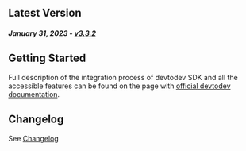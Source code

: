 Latest Version
--------------
##### _January 31, 2023_ - [v3.3.2](https://github.com/devtodev-analytics/package_Messaging/releases/latest)

Getting Started
---------------
Full description of the integration process of devtodev SDK and all the accessible features can be found on the page with [official devtodev documentation](https://docs.devtodev.com/integration/integration-of-sdk-v2/push-notifications/unity).

Changelog
---------
See [Changelog]([https://github.com/devtodev-analytics/package_Messaging/blob/main/CHANGELOG.md])
